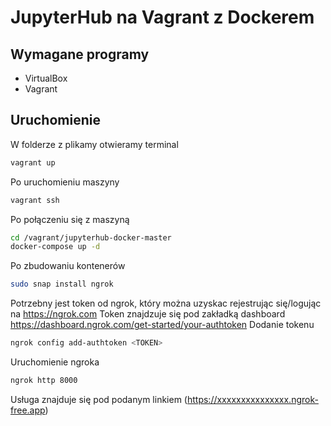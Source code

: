 # JupyterHub na Vagrant z Dockerem

## Wymagane programy

- VirtualBox
- Vagrant

## Uruchomienie
W folderze z plikamy otwieramy terminal
```bash
vagrant up
```
Po uruchomieniu maszyny
```bash
vagrant ssh
```
Po połączeniu się z maszyną
```bash
cd /vagrant/jupyterhub-docker-master
docker-compose up -d
```
Po zbudowaniu kontenerów
```bash
sudo snap install ngrok
```
Potrzebny jest token od ngrok, który można uzyskac rejestrując się/logując na https://ngrok.com
Token znajdzuje się pod zakładką dashboard https://dashboard.ngrok.com/get-started/your-authtoken
Dodanie tokenu
```bash
ngrok config add-authtoken <TOKEN>
```
Uruchomienie ngroka
```bash
ngrok http 8000
```
Usługa znajduje się pod podanym linkiem (https://xxxxxxxxxxxxxxx.ngrok-free.app)
